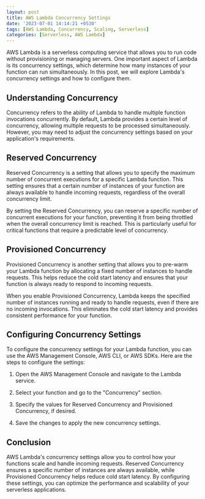 ```yaml
---
layout: post
title: AWS Lambda Concurrency Settings
date: '2023-07-01 14:14:21 +0530'
tags: [AWS Lambda, Concurrency, Scaling, Serverless]
categories: [Serverless, AWS Lambda]
---
```


AWS Lambda is a serverless computing service that allows you to run code without provisioning or managing servers. One important aspect of Lambda is its concurrency settings, which determine how many instances of your function can run simultaneously. In this post, we will explore Lambda's concurrency settings and how to configure them.

## Understanding Concurrency

Concurrency refers to the ability of Lambda to handle multiple function invocations concurrently. By default, Lambda provides a certain level of concurrency, allowing multiple requests to be processed simultaneously. However, you may need to adjust the concurrency settings based on your application's requirements.

## Reserved Concurrency

Reserved Concurrency is a setting that allows you to specify the maximum number of concurrent executions for a specific Lambda function. This setting ensures that a certain number of instances of your function are always available to handle incoming requests, regardless of the overall concurrency limit.

By setting the Reserved Concurrency, you can reserve a specific number of concurrent executions for your function, preventing it from being throttled when the overall concurrency limit is reached. This is particularly useful for critical functions that require a predictable level of concurrency.

## Provisioned Concurrency

Provisioned Concurrency is another setting that allows you to pre-warm your Lambda function by allocating a fixed number of instances to handle requests. This helps reduce the cold start latency and ensures that your function is always ready to respond to incoming requests.

When you enable Provisioned Concurrency, Lambda keeps the specified number of instances running and ready to handle requests, even if there are no incoming invocations. This eliminates the cold start latency and provides consistent performance for your function.

## Configuring Concurrency Settings

To configure the concurrency settings for your Lambda function, you can use the AWS Management Console, AWS CLI, or AWS SDKs. Here are the steps to configure the settings:

1. Open the AWS Management Console and navigate to the Lambda service.

2. Select your function and go to the "Concurrency" section.

3. Specify the values for Reserved Concurrency and Provisioned Concurrency, if desired.

4. Save the changes to apply the new concurrency settings.

## Conclusion

AWS Lambda's concurrency settings allow you to control how your functions scale and handle incoming requests. Reserved Concurrency ensures a specific number of instances are always available, while Provisioned Concurrency helps reduce cold start latency. By configuring these settings, you can optimize the performance and scalability of your serverless applications.